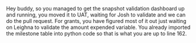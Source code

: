 Hey buddy, so you managed to get the snapshot validation dashboard up and running, you moved it to UAT, waiting for Josh to validate and we can do the pull request. For grants, you have figured most of it out just waiting on Leighna to validate the amount expended variable. You already imported the milestone table into python code so that is what you are up to line 162.
